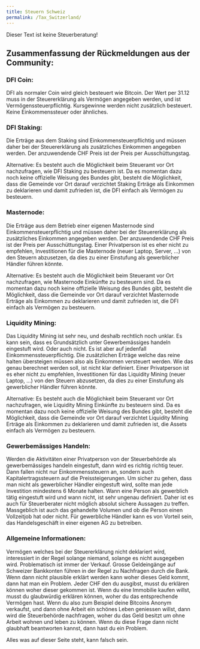 ```yaml
---
title: Steuern Schweiz
permalink: /Tax_Switzerland/
---
```


Dieser Text ist keine Steuerberatung!

## Zusammenfassung der Rückmeldungen aus der Community:

### DFI Coin:

DFI als normaler Coin wird gleich besteuert wie Bitcoin. Der Wert per 31.12 muss in der Steuererklärung als Vermögen angegeben werden, und ist Vermögenssteuerpflichtig. Kursgewinne werden nicht zusätzlich besteuert. Keine Einkommenssteuer oder ähnliches.

### DFI Staking:

Die Erträge aus dem Staking sind Einkommensteuerpflichtig und müssen daher bei der Steuererklärung als zusätzliches Einkommen angegeben werden. Der anzuwendende CHF Preis ist der Preis per Ausschüttungstag.

Alternative: Es besteht auch die Möglichkeit beim Steueramt vor Ort nachzufragen, wie DFI Staking zu besteuern ist. Da es momentan dazu noch keine offizielle Weisung des Bundes gibt, besteht die Möglichkeit, dass die Gemeinde vor Ort darauf verzichtet Staking Erträge als Einkommen zu deklarieren und damit zufrieden ist, die DFI einfach als Vermögen zu besteuern.

### Masternode:

Die Erträge aus dem Betrieb einer eigenen Masternode sind Einkommensteuerpflichtig und müssen daher bei der Steuererklärung als zusätzliches Einkommen angegeben werden. Der anzuwendende CHF Preis ist der Preis per Ausschüttungstag. Einer Privatperson ist es eher nicht zu empfehlen, Investitionen für die Masternode (neuer Laptop, Server, ...) von den Steuern abzusetzen, da dies zu einer Einstufung als gewerblicher Händler führen könnte.

Alternative: Es besteht auch die Möglichkeit beim Steueramt vor Ort nachzufragen, wie Masternode Einkünfte zu besteuern sind. Da es momentan dazu noch keine offizielle Weisung des Bundes gibt, besteht die Möglichkeit, dass die Gemeinde vor Ort darauf verzichtet Masternode Erträge als Einkommen zu deklarieren und damit zufrieden ist, die DFI einfach als Vermögen zu besteuern.

### Liquidity Mining:

Das Liquidity Mining ist sehr neu, und deshalb rechtlich noch unklar. Es kann sein, dass es Grundsätzlich unter Gewerbemässiges handeln eingestuft wird. Oder auch nicht. Es ist aber auf jedenfall Einkommenssteuerpflichtig. Die zusätzlichen Erträge welche das reine halten übersteigen müssen also als Einkommen versteuert werden. Wie das genau berechnet werden soll, ist nicht klar definiert. Einer Privatperson ist es eher nicht zu empfehlen, Investitionen für das Liquidity Mining (neuer Laptop, ...) von den Steuern abzusetzen, da dies zu einer Einstufung als gewerblicher Händler führen könnte.

Alternative: Es besteht auch die Möglichkeit beim Steueramt vor Ort nachzufragen, wie Liquidity Mining Einkünfte zu besteuern sind. Da es momentan dazu noch keine offizielle Weisung des Bundes gibt, besteht die Möglichkeit, dass die Gemeinde vor Ort darauf verzichtet Liquidity Mining Erträge als Einkommen zu deklarieren und damit zufrieden ist, die Assets einfach als Vermögen zu besteuern.

### Gewerbemässiges Handeln:

Werden die Aktivitäten einer Privatperson von der Steuerbehörde als gewerbemässiges handeln eingestuft, dann wird es richtig richtig teuer. Dann fallen nicht nur Einkommenssteuern an, sondern auch Kapitalertragssteuern auf die Preissteigerungen. Um sicher zu gehen, dass man nicht als gewerblicher Händler eingestuft wird, sollte man jede Investition mindestens 6 Monate halten. Wann eine Person als gewerblich tätig eingestuft wird und wann nicht, ist sehr ungenau definiert. Daher ist es auch für Steuerberater nicht möglich absolut sichere Aussagen zu treffen. Massgeblich ist auch das gehandelte Volumen und ob die Person einen Vollzeitjob hat oder nicht. Für gewerbliche Händler kann es von Vorteil sein, das Handelsgeschäft in einer eigenen AG zu betreiben.

### Allgemeine Informationen:

Vermögen welches bei der Steuererklärung nicht deklariert wird, interessiert in der Regel solange niemand, solange es nicht ausgegeben wird. Problematisch ist immer der Verkauf. Grosse Geldeingänge auf Schweizer Bankkonten führen in der Regel zu Nachfragen durch die Bank. Wenn dann nicht plausible erklärt werden kann woher dieses Geld kommt, dann hat man ein Problem. Jeder CHF den du ausgibst, musst du erklären können woher dieser gekommen ist. Wenn du eine Immobilie kaufen willst, musst du glaubwürdig erklären können, woher du das entsprechende Vermögen hast. Wenn du also zum Beispiel deine Bitcoins Anonym verkaufst, und dann ohne Arbeit ein schönes Leben geniessen willst, dann wird die Steuerbehörde nachfragen, woher du das Geld besitzt um ohne Arbeit wohnen und leben zu können. Wenn du diese Frage dann nicht glaubhaft beantworten kannst, dann hast du ein Problem.

Alles was auf dieser Seite steht, kann falsch sein.
